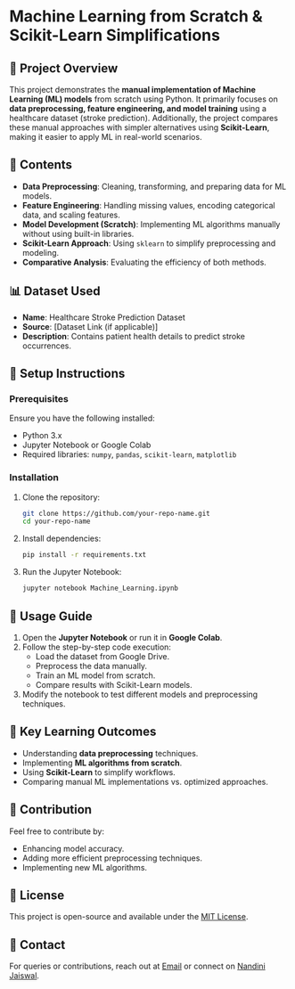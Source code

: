# Machine Learning from Scratch & Scikit-Learn Simplifications

## 📌 Project Overview
This project demonstrates the **manual implementation of Machine Learning (ML) models** from scratch using Python. It primarily focuses on **data preprocessing, feature engineering, and model training** using a healthcare dataset (stroke prediction). Additionally, the project compares these manual approaches with simpler alternatives using **Scikit-Learn**, making it easier to apply ML in real-world scenarios.

## 📂 Contents
- **Data Preprocessing**: Cleaning, transforming, and preparing data for ML models.
- **Feature Engineering**: Handling missing values, encoding categorical data, and scaling features.
- **Model Development (Scratch)**: Implementing ML algorithms manually without using built-in libraries.
- **Scikit-Learn Approach**: Using `sklearn` to simplify preprocessing and modeling.
- **Comparative Analysis**: Evaluating the efficiency of both methods.

## 📊 Dataset Used
- **Name**: Healthcare Stroke Prediction Dataset
- **Source**: [Dataset Link (if applicable)]
- **Description**: Contains patient health details to predict stroke occurrences.

## 🔧 Setup Instructions
### Prerequisites
Ensure you have the following installed:
- Python 3.x
- Jupyter Notebook or Google Colab
- Required libraries: `numpy`, `pandas`, `scikit-learn`, `matplotlib`

### Installation
1. Clone the repository:
   ```bash
   git clone https://github.com/your-repo-name.git
   cd your-repo-name
   ```
2. Install dependencies:
   ```bash
   pip install -r requirements.txt
   ```
3. Run the Jupyter Notebook:
   ```bash
   jupyter notebook Machine_Learning.ipynb
   ```

## 🚀 Usage Guide
1. Open the **Jupyter Notebook** or run it in **Google Colab**.
2. Follow the step-by-step code execution:
   - Load the dataset from Google Drive.
   - Preprocess the data manually.
   - Train an ML model from scratch.
   - Compare results with Scikit-Learn models.
3. Modify the notebook to test different models and preprocessing techniques.

## 📌 Key Learning Outcomes
- Understanding **data preprocessing** techniques.
- Implementing **ML algorithms from scratch**.
- Using **Scikit-Learn** to simplify workflows.
- Comparing manual ML implementations vs. optimized approaches.

## 🤝 Contribution
Feel free to contribute by:
- Enhancing model accuracy.
- Adding more efficient preprocessing techniques.
- Implementing new ML algorithms.

## 📜 License
This project is open-source and available under the [MIT License](LICENSE).

## 🔗 Contact
For queries or contributions, reach out at [Email](nandinijaiswal783@gmail.com) or connect on [Nandini Jaiswal](https://www.linkedin.com/in/nandini-jaiswal-b18294290/).

